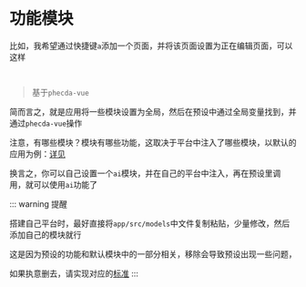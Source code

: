 # 功能模块
比如，我希望通过快捷键`a`添加一个页面，并将该页面设置为正在编辑页面，可以这样

```


```
> 基于`phecda-vue`

简而言之，就是应用将一些模块设置为全局，然后在预设中通过全局变量找到，并通过`phecda-vue`操作

注意，有哪些模块？模块有哪些功能，这取决于平台中注入了哪些模块，以默认的应用为例：[详见]()

换言之，你可以自己设置一个`ai`模块，并在自己的平台中注入，再在预设里调用，就可以使用`ai`功能了

::: warning 提醒

搭建自己平台时，最好直接将`app/src/models`中文件复制粘贴，少量修改，然后添加自己的模块就行 

这是因为预设的功能和默认模块中的一部分相关，移除会导致预设出现一些问题，

如果执意删去，请实现对应的[标准]()
:::